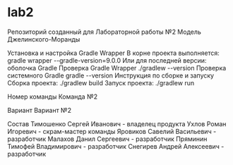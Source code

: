 # lab2
Репозиторий созданный для Лабораторной работы №2 Модель Джелинского-Моранды

Установка и настройка Gradle Wrapper В корне проекта выполняется: gradle wrapper --gradle-version=9.0.0
Или для последней версии: оболочка Gradle
Проверка Gradle Wrapper ./gradlew --version
Проверка системного Gradle gradle --version
Инструкция по сборке и запуску Сборка проекта: ./gradlew build
Запуск проекта: ./gradlew run

Номер команды 
Команда №2

Вариант 
Вариант №2

Состав 
Тимошенко Сергей Иванович - владелец продукта 
Ухлов Роман Игоревич - скрам-мастер команды 
Яровиков Савелий Васильевич - разработчик 
Малахов Данил Сергеевич - разработчик 
Пряминин Тимофей Владимирович - разработчик 
Снегирев Андрей Алексеевич - разработчик
